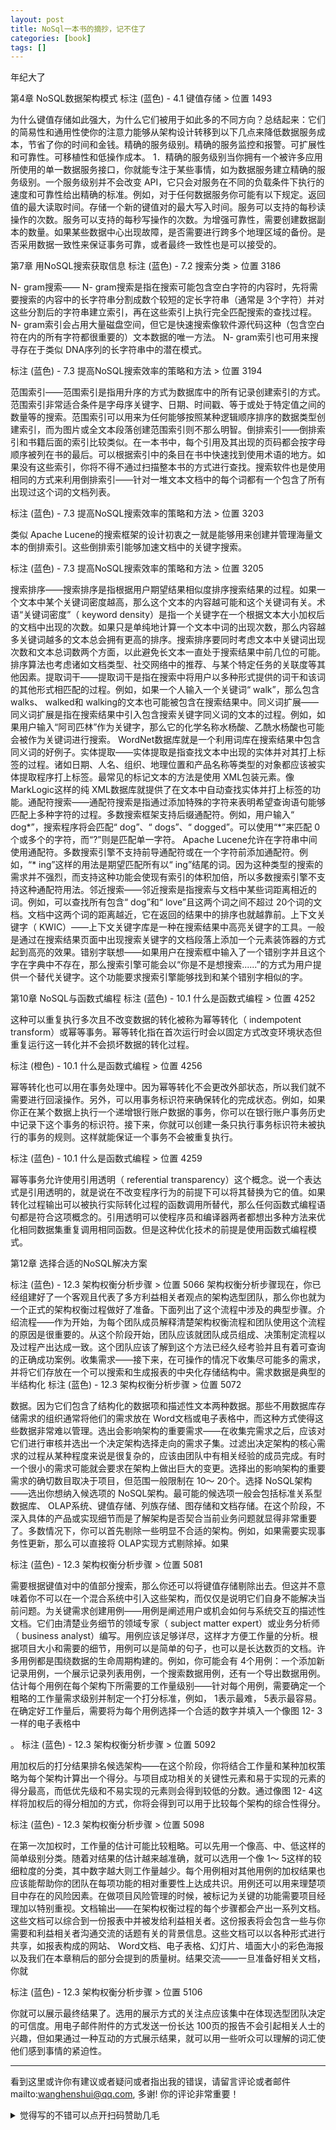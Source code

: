 ```yaml
---
layout: post
title: NoSql一本书的摘抄，记不住了
categories: [book]
tags: []
---
```


年纪大了

<!-- more -->
 
 第4章 NoSQL数据架构模式
标注 (蓝色) - 4.1 键值存储 > 位置 1493

为什么键值存储如此强大，为什么它们被用于如此多的不同方向？总结起来：它们的简易性和通用性使你的注意力能够从架构设计转移到以下几点来降低数据服务成本，节省了你的时间和金钱。精确的服务级别。精确的服务监控和报警。可扩展性和可靠性。可移植性和低操作成本。 1．精确的服务级别当你拥有一个被许多应用所使用的单一数据服务接口，你就能专注于某些事情，如为数据服务建立精确的服务级别。一个服务级别并不会改变 API，它只会对服务在不同的负载条件下执行的速度和可靠性给出精确的标准。例如，对于任何数据服务你可能有以下规定。返回值的最大读取时间。存储一个新的键值对的最大写入时间。服务可以支持的每秒读操作的次数。服务可以支持的每秒写操作的次数。为增强可靠性，需要创建数据副本的数量。如果某些数据中心出现故障，是否需要进行跨多个地理区域的备份。是否采用数据一致性来保证事务可靠，或者最终一致性也是可以接受的。


第7章 用NoSQL搜索获取信息
标注 (蓝色) - 7.2 搜索分类 > 位置 3186

N- gram搜索—— N- gram搜索是指在搜索可能包含空白字符的内容时，先将需要搜索的内容中的长字符串分割成数个较短的定长字符串（通常是 3个字符）并对这些分割后的字符串建立索引，再在这些索引上执行完全匹配搜索的查找过程。 N- gram索引会占用大量磁盘空间，但它是快速搜索像软件源代码这种（包含空白符在内的所有字符都很重要的）文本数据的唯一方法。 N- gram索引也可用来搜寻存在于类似 DNA序列的长字符串中的潜在模式。



标注 (蓝色) - 7.3 提高NoSQL搜索效率的策略和方法 > 位置 3194


范围索引——范围索引是指用升序的方式为数据库中的所有记录创建索引的方式。范围索引非常适合条件是字母序关键字、日期、时间戳、等于或处于特定值之间的数量等的搜索。范围索引可以用来为任何能够按照某种逻辑顺序排序的数据类型创建索引，而为图片或全文本段落创建范围索引则不那么明智。倒排索引——倒排索引和书籍后面的索引比较类似。在一本书中，每个引用及其出现的页码都会按字母顺序被列在书的最后。可以根据索引中的条目在书中快速找到使用术语的地方。如果没有这些索引，你将不得不通过扫描整本书的方式进行查找。搜索软件也是使用相同的方式来利用倒排索引——针对一堆文本文档中的每个词都有一个包含了所有出现过这个词的文档列表。


标注 (蓝色) - 7.3 提高NoSQL搜索效率的策略和方法 > 位置 3203


类似 Apache Lucene的搜索框架的设计初衷之一就是能够用来创建并管理海量文本的倒排索引。这些倒排索引能够加速文档中的关键字搜索。


标注 (蓝色) - 7.3 提高NoSQL搜索效率的策略和方法 > 位置 3205


搜索排序——搜索排序是指根据用户期望结果相似度排序搜索结果的过程。如果一个文本中某个关键词密度越高，那么这个文本的内容越可能和这个关键词有关。术语“关键词密度”（ keyword density）是指一个关键字在一个根据文本大小加权后的文档中出现的次数。如果只是单纯地计算一个文本中词的出现次数，那么内容越多关键词越多的文本总会拥有更高的排序。搜索排序要同时考虑文本中关键词出现次数和文本总词数两个方面，以此避免长文本一直处于搜索结果中前几位的可能。排序算法也考虑诸如文档类型、社交网络中的推荐、与某个特定任务的关联度等其他因素。提取词干——提取词干是指在搜索中将用户以多种形式提供的词干和该词的其他形式相匹配的过程。例如，如果一个人输入一个关键词“ walk”，那么包含 walks、 walked和 walking的文本也可能被包含在搜索结果中。同义词扩展——同义词扩展是指在搜索结果中引入包含搜索关键字同义词的文本的过程。例如，如果用户输入“阿司匹林”作为关键字，那么它的化学名称水杨酸、乙酰水杨酸也可能会被作为关键词进行搜索。 WordNet数据库就是一个利用词库在搜索结果中包含同义词的好例子。实体提取——实体提取是指查找文本中出现的实体并对其打上标签的过程。诸如日期、人名、组织、地理位置和产品名称等类型的对象都应该被实体提取程序打上标签。最常见的标记文本的方法是使用 XML包装元素。像 MarkLogic这样的纯 XML数据库就提供了在文本中自动查找实体并打上标签的功能。通配符搜索——通配符搜索是指通过添加特殊的字符来表明希望查询语句能够匹配上多种字符的过程。多数搜索框架支持后缀通配符。例如，用户输入“ dog\*”，搜索程序将会匹配“ dog”、“ dogs”、“ dogged”。可以使用“\*”来匹配 0个或多个的字符，而“?”则是匹配单一字符。 Apache Lucene允许在字符串中间使用通配符。多数搜索引擎不支持前导通配符或在一个字符前添加通配符。例如，“\* ing”这样的用法是期望匹配所有以“ ing”结尾的词。因为这种类型的搜索的需求并不强烈，而支持这种功能会使现有索引的体积加倍，所以多数搜索引擎不支持这种通配符用法。邻近搜索——邻近搜索是指搜索与文档中某些词距离相近的词。例如，可以查找所有包含“ dog”和“ love”且这两个词之间不超过 20个词的文档。文档中这两个词的距离越近，它在返回的结果中的排序也就越靠前。上下文关键字（ KWIC）——上下文关键字库是一种在搜索结果中高亮关键字的工具。一般是通过在搜索结果页面中出现搜索关键字的文档段落上添加一个元素装饰器的方式起到高亮的效果。错别字联想——如果用户在搜索框中输入了一个错别字并且这个字在字典中不存在，那么搜索引擎可能会以“你是不是想搜索......”的方式为用户提供一个替代关键字。这个功能要求搜索引擎能够找到和某个错别字相似的字。


第10章 NoSQL与函数式编程
标注 (蓝色) - 10.1 什么是函数式编程 > 位置 4252


这种可以重复执行多次且不改变数据的转化被称为幂等转化（ indempotent transform）或幂等事务。幂等转化指在首次运行时会以固定方式改变环境状态但重复运行这一转化并不会损坏数据的转化过程。


标注 (橙色) - 10.1 什么是函数式编程 > 位置 4256


幂等转化也可以用在事务处理中。因为幂等转化不会更改外部状态，所以我们就不需要进行回滚操作。另外，可以用事务标识符来确保转化的完成状态。例如，如果你正在某个数据上执行一个递增银行账户数据的事务，你可以在银行账户事务历史中记录下这个事务的标识符。接下来，你就可以创建一条只执行事务标识符未被执行的事务的规则。这样就能保证一个事务不会被重复执行。


标注 (蓝色) - 10.1 什么是函数式编程 > 位置 4259


幂等事务允许使用引用透明（ referential transparency）这个概念。说一个表达式是引用透明的，就是说在不改变程序行为的前提下可以将其替换为它的值。如果转化过程输出可以被执行实际转化过程的函数调用所替代，那么任何函数式编程语句都是符合这项概念的。引用透明可以使程序员和编译器两者都想出多种方法来优化相同数据集重复调用相同函数。但是这种优化技术的前提是使用函数式编程模式。


第12章 选择合适的NoSQL解决方案


标注 (蓝色) - 12.3 架构权衡分析步骤 > 位置 5066
架构权衡分析步骤现在，你已经组建好了一个客观且代表了多方利益相关者观点的架构选型团队，那么你也就为一个正式的架构权衡过程做好了准备。下面列出了这个流程中涉及的典型步骤。介绍流程——作为开始，为每个团队成员解释清楚架构权衡流程和团队使用这个流程的原因是很重要的。从这个阶段开始，团队应该就团队成员组成、决策制定流程以及过程产出达成一致。这个团队应该了解到这个方法已经久经考验并且有着可查询的正确成功案例。收集需求——接下来，在可操作的情况下收集尽可能多的需求，并将它们存放在一个可以搜索和生成报表的中央化存储结构中。需求数据是典型的半结构化
标注 (蓝色) - 12.3 架构权衡分析步骤 > 位置 5072


数据。因为它们包含了结构化的数据项和描述性文本两种数据。那些不用数据库存储需求的组织通常将他们的需求放在 Word文档或电子表格中，而这种方式使得这些数据非常难以管理。选出会影响架构的重要需求——在收集完需求之后，应该对它们进行审核并选出一个决定架构选择走向的需求子集。过滤出决定架构的核心需求的过程从某种程度来说是很复杂的，应该由团队中有相关经验的成员完成。有时一个很小的需求可能就会要求在架构上做出巨大的变更。选择出的影响架构的重要需求的确切数目取决于项目，但范围一般限制在 10～ 20个。选择 NoSQL架构——选出你想纳入候选项的 NoSQL架构。最可能的候选项一般会包括标准关系型数据库、 OLAP系统、键值存储、列族存储、图存储和文档存储。在这个阶段，不深入具体的产品或实现细节而是了解架构是否契合当前业务问题就显得非常重要了。多数情况下，你可以首先剔除一些明显不合适的架构。例如，如果需要实现事务性更新，那么可以直接将 OLAP实现方式剔除掉。如果


标注 (蓝色) - 12.3 架构权衡分析步骤 > 位置 5081


需要根据键值对中的值部分搜索，那么你还可以将键值存储剔除出去。但这并不意味着你不可以在一个混合系统中引入这些架构，而仅仅是说明它们自身不能解决当前问题。为关键需求创建用例——用例是阐述用户或机会如何与系统交互的描述性文档。它们由清楚业务细节的领域专家（ subject matter expert）或业务分析师（ business analyst）编写。用例应该足够详尽，这样才方便工作量的分析。根据项目大小和需要的细节，用例可以是简单的句子，也可以是长达数页的文档。许多用例都是围绕数据的生命周期构建的。例如，你可能会有 4个用例：一个添加新记录用例，一个展示记录列表用例，一个搜索数据用例，还有一个导出数据用例。估计每个用例在每个架构下所需要的工作量级别——针对每个用例，需要确定一个粗略的工作量需求级别并制定一个打分标准，例如， 1表示最难， 5表示最容易。在确定好工作量后，需要将为每个用例选择一个合适的数字并填入一个像图 12- 3一样的电子表格中

。
标注 (蓝色) - 12.3 架构权衡分析步骤 > 位置 5092


用加权后的打分结果排名候选架构——在这个阶段，你将结合工作量和某种加权策略为每个架构计算出一个得分。与项目成功相关的关键性元素和易于实现的元素的得分最高，而低优先级和不易实现的元素则会得到较低的分数。通过像图 12- 4这样将加权后的得分相加的方式，你将会得到可以用于比较每个架构的综合性得分。


标注 (蓝色) - 12.3 架构权衡分析步骤 > 位置 5098


在第一次加权时，工作量的估计可能比较粗略。可以先用一个像高、中、低这样的简单级别分类。随着对结果的估计越来越准确，就可以选用一个像 1～ 5这样的较细粒度的分类，其中数字越大则工作量越少。每个用例相对其他用例的加权结果也应该能帮助你的团队在每项功能的相对重要性上达成共识。用例还可以用来理楚项目中存在的风险因素。在做项目风险管理的时候，被标记为关键的功能需要项目经理加以特别重视。文档输出——在架构权衡过程的每个步骤都会产出一系列文档。这些文档可以综合到一份报表中并被发给利益相关者。这份报表将会包含一些与你需要和利益相关者沟通交流的话题有关的背景信息。这些文档可以以各种形式进行共享，如报表构成的网站、 Word文档、电子表格、幻灯片、墙面大小的彩色海报以及我们在本章稍后的部分会提到的质量树。结果交流——一旦准备好相关文档，你就


标注 (蓝色) - 12.3 架构权衡分析步骤 > 位置 5106


你就可以展示最终结果了。选用的展示方式的关注点应该集中在体现选型团队决定的可信度。用电子邮件附件的方式发送一份长达 100页的报告不会引起相关人士的兴趣，但如果通过一种互动的方式展示结果，就可以用一些听众可以理解的词汇使他们感到事情的紧迫性。 




---

看到这里或许你有建议或者疑问或者指出我的错误，请留言评论或者邮件mailto:wanghenshui@qq.com, 多谢!  你的评论非常重要！

<details>
<summary>觉得写的不错可以点开扫码赞助几毛</summary>
<img src="https://wanghenshui.github.io/assets/wepay.png" alt="微信转账">
</details>